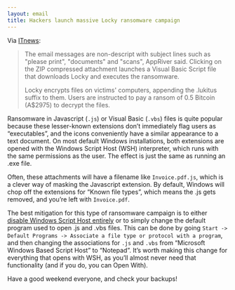 ```yaml
---
layout: email
title: Hackers launch massive Locky ransomware campaign
---
```


Via [ITnews](https://www.itnews.com.au/news/hackers-launch-massive-locky-ransomware-campaign-472295): 
 
>The email messages are non-descript with subject lines such as "please print", "documents" and "scans", AppRiver said. Clicking on the ZIP compressed attachment launches a Visual Basic Script file that downloads Locky and executes the ransomware.
>
>Locky encrypts files on victims' computers, appending the .lukitus suffix to them. Users are instructed to pay a ransom of 0.5 Bitcoin (A$2975) to decrypt the files.

Ransomware in Javascript (`.js`) or Visual Basic (`.vbs`) files is quite popular because these lesser-known extensions don’t immediately flag users as “executables”, and the icons conveniently have a similar appearance to a text document. On most default Windows installations, both extensions are opened with the Windows Script Host (WSH) interpreter, which runs with the same permissions as the user. The effect is just the same as running an .exe file.

Often, these attachments will have a filename like `Invoice.pdf.js`, which is a clever way of masking the Javascript extension. By default, Windows will chop off the extensions for “Known file types”, which means the .js gets removed, and you’re left with `Invoice.pdf`.

The best mitigation for this type of ransomware campaign is to either [disable Windows Script Host entirely](https://technet.microsoft.com/en-us/library/ee198684.aspx) or to simply change the default program used to open .js and .vbs files. This can be done by going `Start -> Default Programs -> Associate a file type or protocol with a program`, and then changing the associations for `.js` and `.vbs` from “Microsoft Windows Based Script Host” to “Notepad”. It’s worth making this change for everything that opens with WSH, as you’ll almost never need that functionality (and if you do, you can Open With).

Have a good weekend everyone, and check your backups!